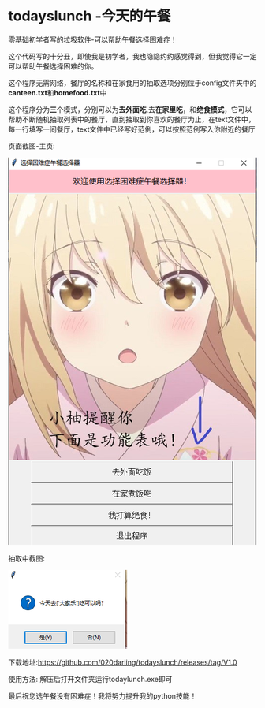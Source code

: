 # todayslunch -今天的午餐
零基础初学者写的垃圾软件-可以帮助午餐选择困难症！


这个代码写的十分丑，即使我是初学者，我也隐隐约约感觉得到，但我觉得它一定可以帮助午餐选择困难的你。

这个程序无需网络，餐厅的名称和在家食用的抽取选项分别位于config文件夹中的**canteen.txt**和**homefood.txt**中

这个程序分为**三**个模式，分别可以为**去外面吃**,去**在家里吃**，和**绝食模式**，它可以帮助不断随机抽取列表中的餐厅，直到抽取到你喜欢的餐厅为止，在text文件中，每一行填写一间餐厅，text文件中已经写好范例，可以按照范例写入你附近的餐厅

页面截图-主页:

![IMAGE](https://github.com/020darling/todayslunch/blob/main/IMG/%E5%B1%8F%E5%B9%95%E6%88%AA%E5%9B%BE%202022-03-13%20194042.png)

抽取中截图:

![IMAGE](https://github.com/020darling/todayslunch/blob/main/IMG/%E5%B1%8F%E5%B9%95%E6%88%AA%E5%9B%BE%202022-03-13%20194058.png)

下载地址:https://github.com/020darling/todayslunch/releases/tag/V1.0

使用方法:
解压后打开文件夹运行todaylunch.exe即可

最后祝您选午餐没有困难症！我将努力提升我的python技能！
